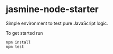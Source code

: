 # jasmine-node-starter
Simple environment to test pure JavaScript logic.

To get started run
```
npm install
npm test
```
